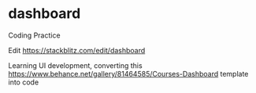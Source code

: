 # dashboard
Coding Practice

Edit
https://stackblitz.com/edit/dashboard

Learning UI development, converting this https://www.behance.net/gallery/81464585/Courses-Dashboard template into code
